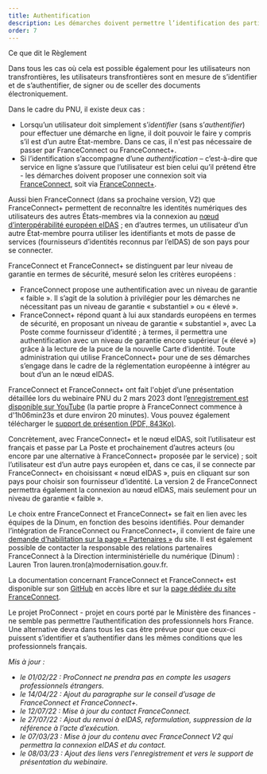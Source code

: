 ```yaml
---
title: Authentification
description: Les démarches doivent permettre l’identification des particuliers et des entreprises de l’Union européenne. L’authentification des particuliers doit se faire via FranceConnect ou FranceConnect+.
order: 7
---
```


<div class="fr-callout fr-mb-4w"> 
<p class="fr-callout__title fr-mb-4w">Ce que dit le Règlement</p> 
<p class="fr-callout__text">Dans tous les cas où cela est possible également pour les utilisateurs non transfrontières, les utilisateurs transfrontières sont en mesure de s’identifier et de s’authentifier, de signer ou de sceller des documents électroniquement.</p> 
</div> 

Dans le cadre du PNU, il existe deux cas :
* Lorsqu’un utilisateur doit simplement s’_identifier_ (sans s’_authentifier_) pour effectuer une démarche en ligne, il doit pouvoir le faire y compris s’il est d’un autre État-membre. Dans ce cas, il n'est pas nécessaire de passer par FranceConnect ou FranceConnect+.
* Si l’identification s’accompagne d’une _authentification_ – c’est-à-dire que service en ligne s’assure que l’utilisateur est bien celui qu’il prétend être - les démarches doivent proposer une connexion soit via [FranceConnect](https://franceconnect.gouv.fr/), soit via [FranceConnect+](https://franceconnect.gouv.fr/france-connect-plus).

Aussi bien FranceConnect (dans sa prochaine version, V2) que FranceConnect+ permettent de reconnaître les identités numériques des utilisateurs des autres États-membres via la connexion au [nœud d’interopérabilité européen eIDAS](https://www.ssi.gouv.fr/actualite/le-reglement-europeen-eidas-pour-la-confiance-dans-les-transactions-electroniques-entre-en-application/)&nbsp;; en d’autres termes, un utilisateur d’un autre État-membre pourra utiliser les identifiants et mots de passe de services (fournisseurs d’identités reconnus par l’eIDAS) de son pays pour se connecter.

FranceConnect et FranceConnect+ se distinguent par leur niveau de garantie en termes de sécurité, mesuré selon les critères européens&nbsp;:
* FranceConnect propose une authentification avec un niveau de garantie «&nbsp;faible&nbsp;». Il s’agit de la solution à privilégier pour les démarches ne nécessitant pas un niveau de garantie «&nbsp;substantiel&nbsp;» ou «&nbsp;élevé&nbsp;». 
* FranceConnect+ répond quant à lui aux standards européens en termes de sécurité, en proposant un niveau de garantie «&nbsp;substantiel&nbsp;», avec La Poste comme fournisseur d’identité&nbsp;; à termes, il permettra une authentification avec un niveau de garantie encore supérieur («&nbsp;élevé&nbsp;») grâce à la lecture de la puce de la nouvelle Carte d’identité. Toute administration qui utilise FranceConnect+ pour une de ses démarches s’engage dans le cadre de la réglementation européenne à intégrer au bout d’un an le nœud eIDAS.

FranceConnect et FranceConnect+ ont fait l'objet d’une présentation détaillée lors du webinaire PNU du 2 mars 2023 dont l’[enregistrement est disponible sur YouTube](https://www.youtube.com/watch?v=yq13SImy5Ik&t=3983s) (la partie propre à FranceConnect commence à d'1h06min23s et dure environ 20 minutes). Vous pouvez également télécharger le [support de présention (PDF, 843Ko)](https://github.com/DISIC/design.numerique.gouv.fr/files/10923177/230302.Presentation.FC%2B.PNU.webinaire.pdf).

Concrètement, avec FranceConnect+ et le nœud eIDAS, soit l’utilisateur est français et passe par La Poste et prochainement d’autres acteurs (ou encore par une alternative à FranceConnect+ proposée par le service)&nbsp;; soit l’utilisateur est d’un autre pays européen et, dans ce cas, il se connecte par FranceConnect+ en choisissant «&nbsp;nœud eIDAS&nbsp;», puis en cliquant sur son pays pour choisir son fournisseur d’identité. La version 2 de FranceConnect permettra également la connexion au nœud eIDAS, mais seulement pour un niveau de garantie «&nbsp;faible&nbsp;».

Le choix entre FranceConnect et FranceConnect+ se fait en lien avec les équipes de la Dinum, en fonction des besoins identifiés. Pour demander l’intégration de FranceConnect ou FranceConnect+, il convient de faire une [demande d’habilitation sur la page «&nbsp;Partenaires&nbsp;»](https://franceconnect.gouv.fr/partenaires) du site. Il est également possible de contacter la responsable des relations partenaires FranceConnect à la Direction interministérielle du numérique (Dinum) : Lauren Tron lauren.tron(a)modernisation.gouv.fr.


La documentation concernant FranceConnect et FranceConnect+ est disponible sur son [GitHub](https://github.com/france-connect) en accès libre et sur la [page dédiée du site FranceConnect](https://partenaires.franceconnect.gouv.fr/fcp/fournisseur-service). 

<div class="fr-highlight fr-mb-4w">
	<p>Le projet ProConnect - projet en cours porté par le Ministère des finances - ne semble pas permettre l’authentification des professionnels hors France. Une alternative devra dans tous les cas être prévue pour que ceux-ci puissent s’identifier et s’authentifier dans les mêmes conditions que les professionnels français.
	</p>
</div>

_Mis à jour&nbsp;:_
* _le 01/02/22&nbsp;: ProConnect ne prendra pas en compte les usagers professionnels étrangers._
* _le 14/04/22&nbsp;: Ajout du paragraphe sur le conseil d’usage de FranceConnect et FranceConnect+._
* _le 12/07/22&nbsp;: Mise à jour du contact FranceConnect._
* _le 27/07/22&nbsp;: Ajout du renvoi à eIDAS, reformulation, suppression de la référence à l’acte d’exécution._
* _le 07/03/23&nbsp;: Mise à jour du contenu avec FranceConnect V2 qui permettra la connexion eIDAS et du contact._
* _le 08/03/23&nbsp;: Ajout des liens vers l'enregistrement et vers le support de présentation du webinaire._

